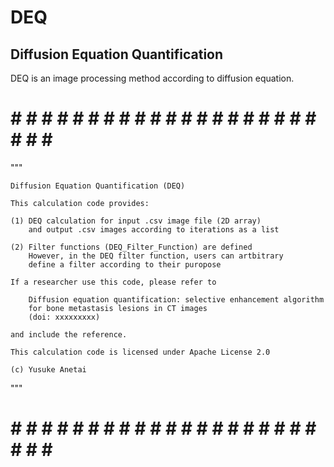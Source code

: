 # DEQ
## Diffusion Equation Quantification
DEQ is an image processing method according to diffusion equation.

# # # # # # # # # # # # # # # # # # # # # # # # #
"""

	Diffusion Equation Quantification (DEQ)

	This calculation code provides:

	(1) DEQ calculation for input .csv image file (2D array)
		and output .csv images according to iterations as a list

	(2) Filter functions (DEQ_Filter_Function) are defined
		However, in the DEQ filter function, users can artbitrary 
		define a filter according to their puropose  

	If a researcher use this code, please refer to
		
		Diffusion equation quantification: selective enhancement algorithm
		for bone metastasis lesions in CT images
		(doi: xxxxxxxxx)
	
	and include the reference.

	This calculation code is licensed under Apache License 2.0 

	(c) Yusuke Anetai

"""
# # # # # # # # # # # # # # # # # # # # # # # # #
